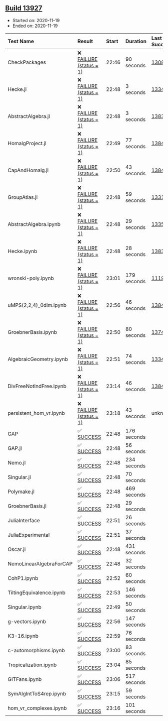 ## [Build 13927](https://oscarci.mathematik.uni-kl.de/job/oscar/13927/)

* Started on: 2020-11-19
* Ended on: 2020-11-19

| Test Name    | Result | Start | Duration | Last Success | First Failure |
|:-------------|:-------|:------|:---------|:-------------|:--------------|
| CheckPackages | ❌ [FAILURE (status = 1)](https://oscarci.mathematik.uni-kl.de/job/oscar/13927/artifact/logs/build-13927/CheckPackages.log) | 22:46 | 90 seconds | [13085](https://oscarci.mathematik.uni-kl.de/job/oscar/13085/) | [13086](https://oscarci.mathematik.uni-kl.de/job/oscar/13086/) |
| Hecke.jl | ❌ [FAILURE (status = 1)](https://oscarci.mathematik.uni-kl.de/job/oscar/13927/artifact/logs/build-13927/Hecke.jl.log) | 22:48 | 3 seconds | [13341](https://oscarci.mathematik.uni-kl.de/job/oscar/13341/) | [13342](https://oscarci.mathematik.uni-kl.de/job/oscar/13342/) |
| AbstractAlgebra.jl | ❌ [FAILURE (status = 1)](https://oscarci.mathematik.uni-kl.de/job/oscar/13927/artifact/logs/build-13927/AbstractAlgebra.jl.log) | 22:48 | 3 seconds | [13837](https://oscarci.mathematik.uni-kl.de/job/oscar/13837/) | [13838](https://oscarci.mathematik.uni-kl.de/job/oscar/13838/) |
| HomalgProject.jl | ❌ [FAILURE (status = 1)](https://oscarci.mathematik.uni-kl.de/job/oscar/13927/artifact/logs/build-13927/HomalgProject.jl.log) | 22:49 | 77 seconds | [13845](https://oscarci.mathematik.uni-kl.de/job/oscar/13845/) | [13846](https://oscarci.mathematik.uni-kl.de/job/oscar/13846/) |
| CapAndHomalg.jl | ❌ [FAILURE (status = 1)](https://oscarci.mathematik.uni-kl.de/job/oscar/13927/artifact/logs/build-13927/CapAndHomalg.jl.log) | 22:50 | 43 seconds | [13845](https://oscarci.mathematik.uni-kl.de/job/oscar/13845/) | [13846](https://oscarci.mathematik.uni-kl.de/job/oscar/13846/) |
| GroupAtlas.jl | ❌ [FAILURE (status = 1)](https://oscarci.mathematik.uni-kl.de/job/oscar/13927/artifact/logs/build-13927/GroupAtlas.jl.log) | 22:48 | 59 seconds | [13311](https://oscarci.mathematik.uni-kl.de/job/oscar/13311/) | [13312](https://oscarci.mathematik.uni-kl.de/job/oscar/13312/) |
| AbstractAlgebra.ipynb | ❌ [FAILURE (status = 1)](https://oscarci.mathematik.uni-kl.de/job/oscar/13927/artifact/logs/build-13927/AbstractAlgebra.ipynb.log) | 22:48 | 29 seconds | [13355](https://oscarci.mathematik.uni-kl.de/job/oscar/13355/) | [13356](https://oscarci.mathematik.uni-kl.de/job/oscar/13356/) |
| Hecke.ipynb | ❌ [FAILURE (status = 1)](https://oscarci.mathematik.uni-kl.de/job/oscar/13927/artifact/logs/build-13927/Hecke.ipynb.log) | 22:48 | 28 seconds | [13837](https://oscarci.mathematik.uni-kl.de/job/oscar/13837/) | [13838](https://oscarci.mathematik.uni-kl.de/job/oscar/13838/) |
| wronski-poly.ipynb | ❌ [FAILURE (status = 1)](https://oscarci.mathematik.uni-kl.de/job/oscar/13927/artifact/logs/build-13927/wronski-poly.ipynb.log) | 23:01 | 179 seconds | [11192](https://oscarci.mathematik.uni-kl.de/job/oscar/11192/) | [11193](https://oscarci.mathematik.uni-kl.de/job/oscar/11193/) |
| uMPS(2,2,4)_0dim.ipynb | ❌ [FAILURE (status = 1)](https://oscarci.mathematik.uni-kl.de/job/oscar/13927/artifact/logs/build-13927/uMPS-2-2-4-_0dim.ipynb.log) | 22:56 | 46 seconds | [13841](https://oscarci.mathematik.uni-kl.de/job/oscar/13841/) | [13842](https://oscarci.mathematik.uni-kl.de/job/oscar/13842/) |
| GroebnerBasis.ipynb | ❌ [FAILURE (status = 1)](https://oscarci.mathematik.uni-kl.de/job/oscar/13927/artifact/logs/build-13927/GroebnerBasis.ipynb.log) | 22:50 | 80 seconds | [13748](https://oscarci.mathematik.uni-kl.de/job/oscar/13748/) | [13749](https://oscarci.mathematik.uni-kl.de/job/oscar/13749/) |
| AlgebraicGeometry.ipynb | ❌ [FAILURE (status = 1)](https://oscarci.mathematik.uni-kl.de/job/oscar/13927/artifact/logs/build-13927/AlgebraicGeometry.ipynb.log) | 22:51 | 74 seconds | [13341](https://oscarci.mathematik.uni-kl.de/job/oscar/13341/) | [13342](https://oscarci.mathematik.uni-kl.de/job/oscar/13342/) |
| DivFreeNotIndFree.ipynb | ❌ [FAILURE (status = 1)](https://oscarci.mathematik.uni-kl.de/job/oscar/13927/artifact/logs/build-13927/DivFreeNotIndFree.ipynb.log) | 23:14 | 46 seconds | [13845](https://oscarci.mathematik.uni-kl.de/job/oscar/13845/) | [13846](https://oscarci.mathematik.uni-kl.de/job/oscar/13846/) |
| persistent_hom_vr.ipynb | ❌ [FAILURE (status = 1)](https://oscarci.mathematik.uni-kl.de/job/oscar/13927/artifact/logs/build-13927/persistent_hom_vr.ipynb.log) | 23:18 | 43 seconds | unknown | unknown |
| GAP | ✅ [SUCCESS](https://oscarci.mathematik.uni-kl.de/job/oscar/13927/artifact/logs/build-13927/GAP.log) | 22:48 | 176 seconds |  |  |
| GAP.jl | ✅ [SUCCESS](https://oscarci.mathematik.uni-kl.de/job/oscar/13927/artifact/logs/build-13927/GAP.jl.log) | 22:48 | 56 seconds |  |  |
| Nemo.jl | ✅ [SUCCESS](https://oscarci.mathematik.uni-kl.de/job/oscar/13927/artifact/logs/build-13927/Nemo.jl.log) | 22:48 | 234 seconds |  |  |
| Singular.jl | ✅ [SUCCESS](https://oscarci.mathematik.uni-kl.de/job/oscar/13927/artifact/logs/build-13927/Singular.jl.log) | 22:48 | 70 seconds |  |  |
| Polymake.jl | ✅ [SUCCESS](https://oscarci.mathematik.uni-kl.de/job/oscar/13927/artifact/logs/build-13927/Polymake.jl.log) | 22:48 | 469 seconds |  |  |
| GroebnerBasis.jl | ✅ [SUCCESS](https://oscarci.mathematik.uni-kl.de/job/oscar/13927/artifact/logs/build-13927/GroebnerBasis.jl.log) | 22:48 | 29 seconds |  |  |
| JuliaInterface | ✅ [SUCCESS](https://oscarci.mathematik.uni-kl.de/job/oscar/13927/artifact/logs/build-13927/JuliaInterface.log) | 22:51 | 26 seconds |  |  |
| JuliaExperimental | ✅ [SUCCESS](https://oscarci.mathematik.uni-kl.de/job/oscar/13927/artifact/logs/build-13927/JuliaExperimental.log) | 22:51 | 37 seconds |  |  |
| Oscar.jl | ✅ [SUCCESS](https://oscarci.mathematik.uni-kl.de/job/oscar/13927/artifact/logs/build-13927/Oscar.jl.log) | 22:48 | 431 seconds |  |  |
| NemoLinearAlgebraForCAP | ✅ [SUCCESS](https://oscarci.mathematik.uni-kl.de/job/oscar/13927/artifact/logs/build-13927/NemoLinearAlgebraForCAP.log) | 22:48 | 32 seconds |  |  |
| CohP1.ipynb | ✅ [SUCCESS](https://oscarci.mathematik.uni-kl.de/job/oscar/13927/artifact/logs/build-13927/CohP1.ipynb.log) | 22:52 | 60 seconds |  |  |
| TiltingEquivalence.ipynb | ✅ [SUCCESS](https://oscarci.mathematik.uni-kl.de/job/oscar/13927/artifact/logs/build-13927/TiltingEquivalence.ipynb.log) | 22:53 | 146 seconds |  |  |
| Singular.ipynb | ✅ [SUCCESS](https://oscarci.mathematik.uni-kl.de/job/oscar/13927/artifact/logs/build-13927/Singular.ipynb.log) | 22:49 | 50 seconds |  |  |
| g-vectors.ipynb | ✅ [SUCCESS](https://oscarci.mathematik.uni-kl.de/job/oscar/13927/artifact/logs/build-13927/g-vectors.ipynb.log) | 22:56 | 147 seconds |  |  |
| K3-16.ipynb | ✅ [SUCCESS](https://oscarci.mathematik.uni-kl.de/job/oscar/13927/artifact/logs/build-13927/K3-16.ipynb.log) | 22:59 | 76 seconds |  |  |
| c-automorphisms.ipynb | ✅ [SUCCESS](https://oscarci.mathematik.uni-kl.de/job/oscar/13927/artifact/logs/build-13927/c-automorphisms.ipynb.log) | 23:00 | 83 seconds |  |  |
| Tropicalization.ipynb | ✅ [SUCCESS](https://oscarci.mathematik.uni-kl.de/job/oscar/13927/artifact/logs/build-13927/Tropicalization.ipynb.log) | 23:04 | 85 seconds |  |  |
| GITFans.ipynb | ✅ [SUCCESS](https://oscarci.mathematik.uni-kl.de/job/oscar/13927/artifact/logs/build-13927/GITFans.ipynb.log) | 23:06 | 517 seconds |  |  |
| SymAlgIntToS4rep.ipynb | ✅ [SUCCESS](https://oscarci.mathematik.uni-kl.de/job/oscar/13927/artifact/logs/build-13927/SymAlgIntToS4rep.ipynb.log) | 23:15 | 59 seconds |  |  |
| hom_vr_complexes.ipynb | ✅ [SUCCESS](https://oscarci.mathematik.uni-kl.de/job/oscar/13927/artifact/logs/build-13927/hom_vr_complexes.ipynb.log) | 23:16 | 101 seconds |  |  |

